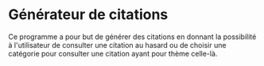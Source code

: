 # Générateur de citations

Ce programme a pour but de générer des citations en donnant la possibilité à l'utilisateur de consulter une citation au hasard ou de choisir une catégorie pour consulter une citation ayant pour thème celle-là.

